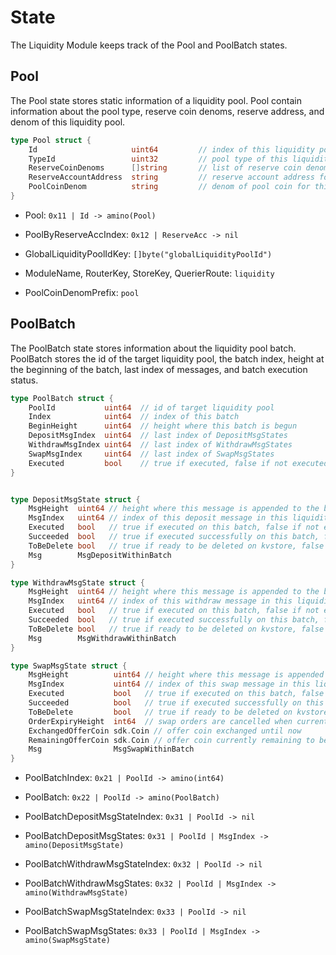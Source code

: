 <!-- order: 2 -->

 # State

The Liquidity Module keeps track of the Pool and PoolBatch states.

## Pool

The Pool state stores static information of a liquidity pool. Pool contain information about the pool type, reserve coin denoms, reserve address, and denom of this liquidity pool.

```go
type Pool struct {
    Id                     uint64         // index of this liquidity pool
    TypeId                 uint32         // pool type of this liquidity pool
    ReserveCoinDenoms      []string       // list of reserve coin denoms for this liquidity pool
    ReserveAccountAddress  string         // reserve account address for this liquidity pool to store reserve coins
    PoolCoinDenom          string         // denom of pool coin for this liquidity pool
}
```

- Pool: `0x11 | Id -> amino(Pool)`

- PoolByReserveAccIndex: `0x12 | ReserveAcc -> nil`

- GlobalLiquidityPoolIdKey: `[]byte("globalLiquidityPoolId")`

- ModuleName, RouterKey, StoreKey, QuerierRoute: `liquidity`

- PoolCoinDenomPrefix: `pool`

## PoolBatch

The PoolBatch state stores information about the liquidity pool batch. PoolBatch stores the id of the target liquidity pool, the batch index, height at the beginning of the batch, last index of messages, and batch execution status.

```go
type PoolBatch struct {
    PoolId           uint64  // id of target liquidity pool
    Index            uint64  // index of this batch
    BeginHeight      uint64  // height where this batch is begun
    DepositMsgIndex  uint64  // last index of DepositMsgStates
    WithdrawMsgIndex uint64  // last index of WithdrawMsgStates
    SwapMsgIndex     uint64  // last index of SwapMsgStates
    Executed         bool    // true if executed, false if not executed yet
}


type DepositMsgState struct {
    MsgHeight  uint64 // height where this message is appended to the batch
    MsgIndex   uint64 // index of this deposit message in this liquidity pool
    Executed   bool   // true if executed on this batch, false if not executed yet
    Succeeded  bool   // true if executed successfully on this batch, false if failed
    ToBeDelete bool   // true if ready to be deleted on kvstore, false if not ready to be deleted
    Msg        MsgDepositWithinBatch
}

type WithdrawMsgState struct {
    MsgHeight  uint64 // height where this message is appended to the batch
    MsgIndex   uint64 // index of this withdraw message in this liquidity pool
    Executed   bool   // true if executed on this batch, false if not executed yet
    Succeeded  bool   // true if executed successfully on this batch, false if failed
    ToBeDelete bool   // true if ready to be deleted on kvstore, false if not ready to be deleted
    Msg        MsgWithdrawWithinBatch
}

type SwapMsgState struct {
    MsgHeight          uint64 // height where this message is appended to the batch
    MsgIndex           uint64 // index of this swap message in this liquidity pool
    Executed           bool   // true if executed on this batch, false if not executed yet
    Succeeded          bool   // true if executed successfully on this batch, false if failed
    ToBeDelete         bool   // true if ready to be deleted on kvstore, false if not ready to be deleted
    OrderExpiryHeight  int64  // swap orders are cancelled when current height is equal or higher than ExpiryHeight
    ExchangedOfferCoin sdk.Coin // offer coin exchanged until now
    RemainingOfferCoin sdk.Coin // offer coin currently remaining to be exchanged
    Msg                MsgSwapWithinBatch
}
```

- PoolBatchIndex: `0x21 | PoolId -> amino(int64)`

- PoolBatch: `0x22 | PoolId -> amino(PoolBatch)`

- PoolBatchDepositMsgStateIndex: `0x31 | PoolId -> nil`

- PoolBatchDepositMsgStates: `0x31 | PoolId | MsgIndex -> amino(DepositMsgState)`

- PoolBatchWithdrawMsgStateIndex: `0x32 | PoolId -> nil`

- PoolBatchWithdrawMsgStates: `0x32 | PoolId | MsgIndex -> amino(WithdrawMsgState)`

- PoolBatchSwapMsgStateIndex: `0x33 | PoolId -> nil`

- PoolBatchSwapMsgStates: `0x33 | PoolId | MsgIndex -> amino(SwapMsgState)`
